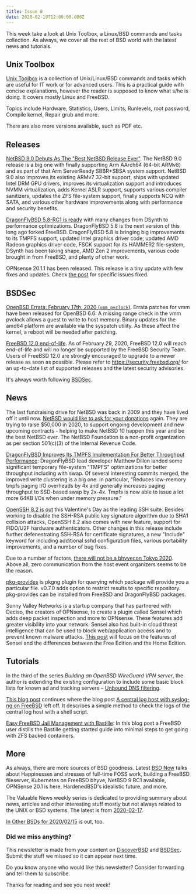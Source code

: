 ```yaml
---
title: Issue 8
date: 2020-02-19T12:00:00.000Z
---
```


 This week take a look at Unix Toolbox, a Linux/BSD commands and tasks collection. As always, we cover all the rest of BSD world with the latest news and tutorials.

<!-- more -->

## Unix Toolbox

[Unix Toolbox](http://cb.vu/unixtoolbox.xhtml) is a collection of Unix/Linux/BSD commands and tasks which are useful for IT work or for advanced users. This is a practical guide with concise explanations, however the reader is supposed to know what s/he is doing. It covers mostly Linux and FreeBSD.

Topics include Hardware, Statistics, Users, Limits, Runlevels, root password, Compile kernel, Repair grub and more.

There are also more versions available, such as PDF etc.


## Releases

[NetBSD 9.0 Debuts As The "Best NetBSD Release Ever"](https://www.netbsd.org/releases/formal-9/NetBSD-9.0.html?utm_source=bsdweekly). The NetBSD 9.0 release is a big one with finally supporting Arm AArch64 (64-bit ARMv8) and as part of that Arm ServerReady SBBR+SBSA system support. NetBSD 9.0 also improves its existing ARMv7 32-bit support, ships with updated Intel DRM GPU drivers, improves its virtualization support and introduces NVMM virtualization, adds Kernel ASLR support, supports various compiler sanitizers, updates the ZFS file-system support, finally supports NCQ with SATA, and various other hardware improvements along with performance and security benefits.

[DragonFlyBSD 5.8-RC1 is ready](https://www.phoronix.com/scan.php?page=news_item&px=DragonFlyBSD-5.8-RC1-Released&utm_source=bsdweekly) with many changes from DSynth to performance optimizations. DragonFlyBSD 5.8 is the next version of this long ago forked FreeBSD. DragonFlyBSD 5.8 is bringing big improvements to its TMPFS support, updated Intel graphics driver code, updated AMD Radeon graphics driver code, FSCK support for its HAMMER2 file-system, DSynth has been taking shape, AMD Zen 2 improvements, various code brought in from FreeBSD, and plenty of other work.

OPNsense 20.1.1 has been released. This release is a tiny update with few fixes and updates. Check [the post](https://forum.opnsense.org/index.php?topic=15840.0&utm_source=bsdweekly) for specific issues fixed.

## BSDSec

[OpenBSD Errata: February 17th, 2020 (`vmm_pvclock`)](https://bsdsec.net/articles/openbsd-errata-february-17th-2020-vmm_pvclock?utm_source=bsdweekly). Errata patches for vmm have been released for OpenBSD 6.6: A missing range check in the vmm pvclock allows a guest to write to host memory. Binary updates for the amd64 platform are available via the syspatch utility. As these affect the kernel, a reboot will be needed after patching.

[FreeBSD 12.0 end-of-life](https://bsdsec.net/articles/freebsd-announce-freebsd-12-0-end-of-life?utm_source=bsdweekly). As of February 29, 2020, FreeBSD 12.0 will reach end-of-life and will no longer be supported by the FreeBSD Security Team. Users of FreeBSD 12.0 are strongly encouraged to upgrade to a newer release as soon as possible. Please refer to https://security.freebsd.org/ for an up-to-date list of supported releases and the latest security advisories.

It's always worth following [BSDSec](https://bsdsec.net).

## News

The last fundraising drive for NetBSD was back in 2009 and they have lived off it until now. [NetBSD would like to ask for your donations](https://blog.netbsd.org/tnf/entry/fundraising_2020?utm_source=bsdweekly) again. They are trying to raise $50,000 in 2020, to support ongoing development and new upcoming contracts - helping to make NetBSD 10 happen this year and be the best NetBSD ever. The NetBSD Foundation is a non-profit organization as per section 501(c)(3) of the Internal Revenue Code.

[DragonFlyBSD Improves Its TMPFS Implementation For Better Throughput Performance](https://www.phoronix.com/scan.php?page=news_item&px=DragonFlyBSD-TMPFS-Throughput&utm_source=bsdweekly): DragonFlyBSD lead developer Matthew Dillon landed some significant temporary file-system "TMPFS" optimizations for better throughput including with swap. Of several interesting commits merged, the improved write clustering is a big one. In particular, "Reduces low-memory tmpfs paging I/O overheads by 4x and generally increases paging throughput to SSD-based swap by 2x-4x. Tmpfs is now able to issue a lot more 64KB I/Os when under memory pressure."

[OpenSSH 8.2 is out](https://www.phoronix.com/scan.php?page=news_item&px=OpenSSH-8.2-Released&utm_source=bsdweekly) this Valentine's Day as the leading SSH suite. Besides working to disable the SSH-RSA public key signature algorithm due to SHA1 collision attacks, OpenSSH 8.2 also comes with new feature, support for FIDO/U2F hardware authenticators. Other changes in this release include further defenestrating SSH-RSA for certificate signatures, a new "Include" keyword for including additional sshd configuration files, various portability improvements, and a number of bug fixes.

Due to a number of factors, [there will not be a bhyvecon Tokyo 2020](https://twitter.com/bhyvecon/status/1228538793889648641?utm_source=bsdweekly). Above all, zero communication from the host event organizers seems to be the reason.

[pkg-provides](https://github.com/rosorio/pkg-provides/releases/tag/v0.7.0?utm_source=bsdweekly) is pkgng plugin for querying which package will provide you a particular file. v0.7.0 adds option to restrict results to specific repository. pkg-provides can be installed from FreeBSD and DragonFlyBSD packages.

Sunny Valley Networks is a startup company that has partnered with Deciso, the creators of OPNsense, to create a plugin called Sensei which adds deep packet inspection and more to OPNsense. These features add greater visibility into your network. Sensei also has built-in cloud threat intelligence that can be used to block web/application access and to prevent known malware attacks. [This post](https://homenetworkguy.com/review/opnsense-sensei-feature-comparison/?utm_source=bsdweekly) will focus on the features of Sensei and the differences between the Free Edition and the Home Edition.

## Tutorials

In the third of the series *Building an OpenBSD WireGuard VPN server*, the author is extending the existing configuration to include some basic block lists for known ad and tracking servers – [Unbound DNS filtering](https://www.lonecpluspluscoder.com/2020/02/10/building-an-openbsd-wireguard-vpn-server-part-3-unbound-dns-filtering/?utm_source=bsdweekly).

[This blog post](https://blog.socruel.nu/freebsd/check-logs-of-syslog-ng-log-host-on-freebsd.html?utm_source=bsdweekly) continues where the blog post [A central log host with syslog-ng on FreeBSD](https://blog.socruel.nu/freebsd/a-central-log-host-with-syslog-ng-on-freebsd.html?utm_source=bsdweekly) left off. It describes a simple method to check the logs of the central log host with a shell script.

[Easy FreeBSD Jail Management with Bastille](https://hackacad.net/freebsd/2020/01/31/easy-freebsd-jail-management-bastille.html?utm_source=bsdweekly): In this blog post a FreeBSD user distills the Bastille getting started guide into minimal steps to get going with ZFS backed containers.

## More

As always, there are more sources of BSD goodness. Latest [BSD Now](https://www.youtube.com/watch?v=W8pwNLKKal0&utm_source=bsdweekly) talks about Happinesses and stresses of full-time FOSS work, building a FreeBSD fileserver, Kubernetes on FreeBSD bhyve, NetBSD 9 RC1 available, OPNSense 20.1 is here, HardenedBSD's idealistic future, and more.

The Valuable News weekly series is dedicated to providing summary about news, articles and other interesting stuff mostly but not always related to the UNIX or BSD systems. The latest is from [2020-02-17](https://vermaden.wordpress.com/2020/02/17/valuable-news-2020-02-17/?utm_source=bsdweekly).

[In Other BSDs for 2020/02/15](https://www.dragonflydigest.com/2020/02/15/24150.html) is out, too.

### Did we miss anything?

This newsletter is made from your content on [DiscoverBSD](https://discoverbsd.com) and [BSDSec](https://bsdsec.net). Submit the stuff we missed so it can appear next time.

Do you know anyone who would like this newsletter? Consider forwarding and tell them to subscribe.

Thanks for reading and see you next week!
